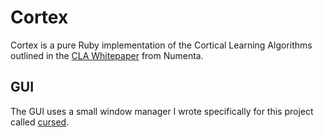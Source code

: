 # Cortex

  Cortex is a pure Ruby implementation of the Cortical Learning Algorithms
  outlined in the [CLA Whitepaper](https://www.groksolutions.com/htm-overview/education/HTM_CorticalLearningAlgorithms.pdf) from Numenta.


## GUI

The GUI uses a small window manager I wrote specifically for this project called [cursed](https://github.com/skryl/cursed).
